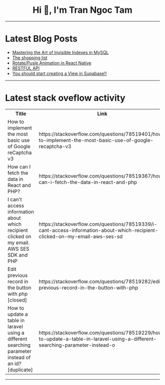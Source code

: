 <h1 align="center">Hi 👋, I'm Tran Ngoc Tam</h1>

---

# Latest Blog Posts 
<!-- BLOG-POST-LIST:START -->
- [Mastering the Art of Invisible Indexes in MySQL](https://dev.to/siddhantkcode/mastering-the-art-of-invisible-indexes-in-mysql-862)
- [The shopping list](https://dev.to/shoeheyot/the-shopping-list-1j81)
- [Rotate/Pusle Animation in React Native](https://dev.to/saumaypaul20/rotatepusle-animation-in-react-native-19n4)
- [RESTFUL API](https://dev.to/dillybunn/restful-api-1nh)
- [You should start creating a View in Supabase!!](https://dev.to/sushialii/you-should-start-creating-a-view-in-supabase-4ahj)
<!-- BLOG-POST-LIST:END -->

---

# Latest stack oveflow activity
<table>
  <tr><th>Title</th><th>Link</th></tr>
  <!-- STACKOVERFLOW:START --><tr><td>How to implement the most basic use of Google reCaptcha v3</td><td>https://stackoverflow.com/questions/78519401/how-to-implement-the-most-basic-use-of-google-recaptcha-v3</td></tr><tr><td>How can I fetch the data in React and PHP?</td><td>https://stackoverflow.com/questions/78519367/how-can-i-fetch-the-data-in-react-and-php</td></tr><tr><td>I can&#39;t access information about which recipient clicked on my email. AWS SES SDK and PHP</td><td>https://stackoverflow.com/questions/78519339/i-cant-access-information-about-which-recipient-clicked-on-my-email-aws-ses-sd</td></tr><tr><td>Edit previous record in the button with php [closed]</td><td>https://stackoverflow.com/questions/78519282/edit-previous-record-in-the-button-with-php</td></tr><tr><td>How to update a table in laravel using a different searching parameter instead of an id? [duplicate]</td><td>https://stackoverflow.com/questions/78519229/how-to-update-a-table-in-laravel-using-a-different-searching-parameter-instead-o</td></tr><!-- STACKOVERFLOW:END -->
</table>

---


